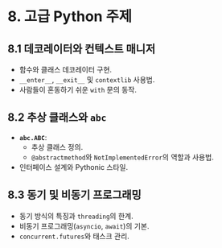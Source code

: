 
# 8. 고급 Python 주제

## 8.1 데코레이터와 컨텍스트 매니저
- 함수와 클래스 데코레이터 구현.
- `__enter__`, `__exit__` 및 `contextlib` 사용법.
- 사람들이 혼동하기 쉬운 `with` 문의 동작.

## 8.2 추상 클래스와 `abc`
- **`abc.ABC`**:
  - 추상 클래스 정의.
  - `@abstractmethod`와 `NotImplementedError`의 역할과 사용법.
- 인터페이스 설계와 Pythonic 스타일.

## 8.3 동기 및 비동기 프로그래밍
- 동기 방식의 특징과 `threading`의 한계.
- 비동기 프로그래밍(`asyncio`, `await`)의 기본.
- `concurrent.futures`와 태스크 관리.
